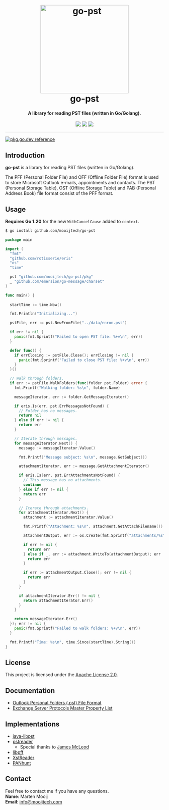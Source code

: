 <h1 align="center">
  <br>
  <a href="https://github.com/mooijtech/go-pst"><img src="https://i.imgur.com/LIicreP.png" alt="go-pst" width="280"></a>
  <br>
  go-pst
  <br>
</h1>

<h4 align="center">A library for reading PST files (written in Go/Golang).</h4>

<p align="center">
  <a href="https://github.com/mooijtech/go-pst/blob/master/LICENSE.txt">
      <img src="https://img.shields.io/badge/license-Apache%202-blue.svg?style=flat-square">
  </a>
  <a href="https://github.com/mooijtech/go-pst/issues">
    <img src="https://img.shields.io/github/issues/mooijtech/go-pst.svg?style=flat-square">
  </a>
  <a href="https://github.com/mooijtech/go-pst">
      <img src="https://img.shields.io/badge/contributions-welcome-brightgreen.svg?style=flat-square">
  </a>
</p>

---

[![pkg.go.dev reference](https://img.shields.io/badge/pkg.go.dev-reference-007d9c?logo=go&logoColor=white&style=flat-square)](https://pkg.go.dev/github.com/mooijtech/go-pst/v5)

## Introduction

**go-pst** is a library for reading PST files (written in Go/Golang).

The PFF (Personal Folder File) and OFF (Offline Folder File) format is used to store Microsoft Outlook e-mails, appointments and contacts. The PST (Personal Storage Table), OST (Offline Storage Table) and PAB (Personal Address Book) file format consist of the PFF format.

## Usage

**Requires Go 1.20** for the new `WithCancelCause` added to `context`.

```bash
$ go install github.com/mooijtech/go-pst
```

```go
package main

import (
  "fmt"
  "github.com/rotisserie/eris"
  "os"
  "time"

  pst "github.com/mooijtech/go-pst/pkg"
  _ "github.com/emersion/go-message/charset"
)

func main() {
	
  startTime := time.Now()

  fmt.Println("Initializing...")

  pstFile, err := pst.NewFromFile("../data/enron.pst")

  if err != nil {
    panic(fmt.Sprintf("Failed to open PST file: %+v\n", err))
  }

  defer func() {
    if errClosing := pstFile.Close(); errClosing != nil {
      panic(fmt.Sprintf("Failed to close PST file: %+v\n", err))
    }
  }()

  // Walk through folders.
  if err := pstFile.WalkFolders(func(folder pst.Folder) error {
    fmt.Printf("Walking folder: %s\n", folder.Name)

    messageIterator, err := folder.GetMessageIterator()

    if eris.Is(err, pst.ErrMessagesNotFound) {
      // Folder has no messages.
      return nil
    } else if err != nil {
      return err
    }

    // Iterate through messages.
    for messageIterator.Next() {
      message := messageIterator.Value()

      fmt.Printf("Message subject: %s\n", message.GetSubject())

      attachmentIterator, err := message.GetAttachmentIterator()

      if eris.Is(err, pst.ErrAttachmentsNotFound) {
        // This message has no attachments.
        continue
      } else if err != nil {
        return err
      }

      // Iterate through attachments.
      for attachmentIterator.Next() {
        attachment := attachmentIterator.Value()

        fmt.Printf("Attachment: %s\n", attachment.GetAttachFilename())

        attachmentOutput, err := os.Create(fmt.Sprintf("attachments/%s", attachment.GetAttachFilename()))

        if err != nil {
          return err
        } else if _, err := attachment.WriteTo(attachmentOutput); err != nil {
          return err
        }

        if err := attachmentOutput.Close(); err != nil {
          return err
        }
      }

      if attachmentIterator.Err() != nil {
        return attachmentIterator.Err()
      }
    }

    return messageIterator.Err()
  }); err != nil {
    panic(fmt.Sprintf("Failed to walk folders: %+v\n", err))
  }

  fmt.Printf("Time: %s\n", time.Since(startTime).String())
}
```

## License 

This project is licensed under the [Apache License 2.0]().

## Documentation

- [Outlook Personal Folders (.pst) File Format](https://github.com/mooijtech/go-pst/blob/master/docs/README.md)
- [Exchange Server Protocols Master Property List](https://learn.microsoft.com/en-us/openspecs/exchange_server_protocols/ms-oxprops/f6ab1613-aefe-447d-a49c-18217230b148)

## Implementations

- [java-libpst](https://github.com/rjohnsondev/java-libpst)
- [pstreader](https://github.com/Jmcleodfoss/pstreader)
  - Special thanks to [James McLeod](https://github.com/Jmcleodfoss)
- [libpff](https://github.com/libyal/libpff)
- [XstReader](https://github.com/Dijji/XstReader)
- [PANhunt](https://github.com/Dionach/PANhunt/blob/master/pst.py)

## Contact

Feel free to contact me if you have any questions.<br/>
**Name**: Marten Mooij<br/>
**Email**: info@mooijtech.com<br/>